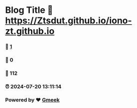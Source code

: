 # Blog Title :link: https://Ztsdut.github.io/iono-zt.github.io 
### :page_facing_up: [1](https://Ztsdut.github.io/iono-zt.github.io/tag.html) 
### :speech_balloon: 0 
### :hibiscus: 112 
### :alarm_clock: 2024-07-20 13:11:14 
### Powered by :heart: [Gmeek](https://github.com/Meekdai/Gmeek)
